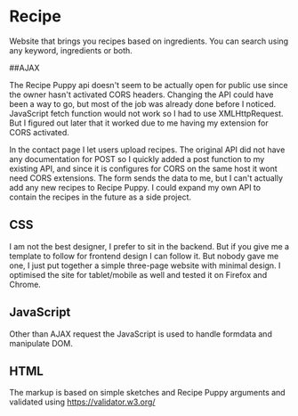 # Recipe
Website that brings you recipes based on ingredients. You can search using any keyword, ingredients or both. 

##AJAX

The Recipe Puppy api doesn't seem to be actually open for public use since the owner hasn't activated CORS headers. Changing the API could have been a way to go, but most of the job was already done before I noticed.
JavaScript fetch function would not work so I had to use XMLHttpRequest. But I figured out later that it worked due to me having my extension for CORS activated. 

In the contact page I let users upload recipes. The original API did not have any documentation for POST so I quickly added a post function to my existing API, and since it is configures for CORS on the same host it wont need CORS extensions.
The form sends the data to me, but I can't actually add any new recipes to Recipe Puppy. I could expand my own API to contain the recipes in the future as a side project.


## CSS
I am not the best designer, I prefer to sit in the backend. But if you give me a template to follow for frontend design I can follow it. But nobody gave me one, I just put together a simple three-page website with minimal design.
I optimised the site for tablet/mobile as well and tested it on Firefox and Chrome.

## JavaScript
Other than AJAX request the JavaScript is used to handle formdata and manipulate DOM.

## HTML
The markup is based on simple sketches and Recipe Puppy arguments and validated using https://validator.w3.org/
